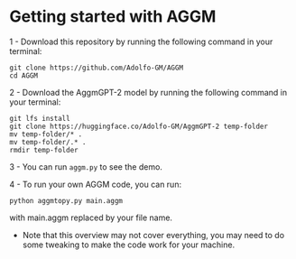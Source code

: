 # Getting started with AGGM

1 - Download this repository by running the following command in your terminal:

```
git clone https://github.com/Adolfo-GM/AGGM
cd AGGM
```

2 - Download the AggmGPT-2 model by running the following command in your terminal:

```
git lfs install
git clone https://huggingface.co/Adolfo-GM/AggmGPT-2 temp-folder
mv temp-folder/* .
mv temp-folder/.* .  
rmdir temp-folder

```

3 - You can run ``` aggm.py ``` to see the demo.

4 - To run your own AGGM code, you can run:

 ``` 
 python aggmtopy.py main.aggm

 ``` 
 with main.aggm replaced by your file name.
- Note that this overview may not cover everything, you may need to do some tweaking to make the code work for your machine. 
